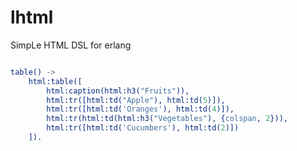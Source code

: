 lhtml
=====

SimpLe HTML DSL for erlang


```erlang

table() ->
    html:table([
        html:caption(html:h3("Fruits")),
        html:tr([html:td("Apple"), html:td(5)]),
        html:tr([html:td('Oranges'), html:td(4)]),
        html:tr(html:td(html:h3("Vegetables"), {colspan, 2})),
        html:tr([html:td('Cucumbers'), html:td(2)])
    ]).

```
